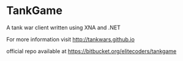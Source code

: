 TankGame
========

A tank war client written using XNA and .NET

For more information visit http://tankwars.github.io

official repo available at https://bitbucket.org/elitecoders/tankgame
